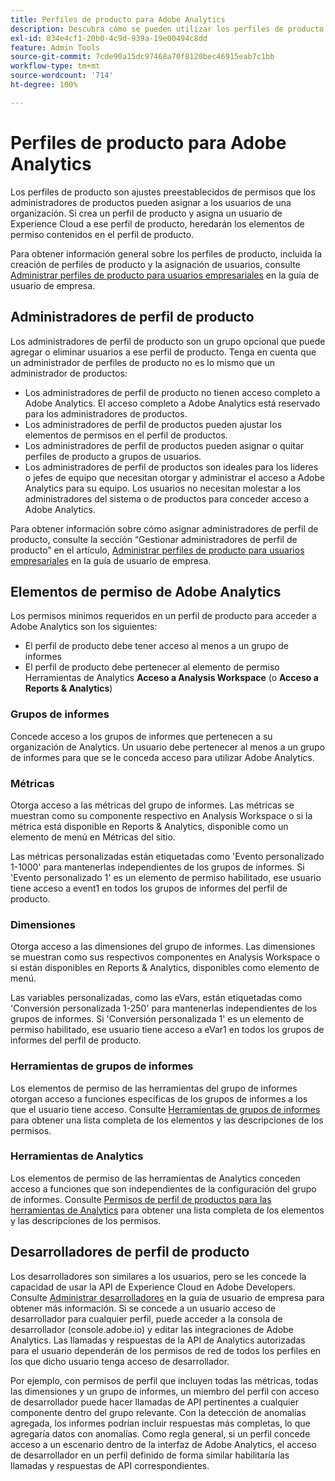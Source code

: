```yaml
---
title: Perfiles de producto para Adobe Analytics
description: Descubra cómo se pueden utilizar los perfiles de producto como ajustes preestablecidos de permisos que los administradores de productos pueden asignar a los usuarios de una organización.
exl-id: 834e4cf1-20b0-4c9d-939a-19e00494c8dd
feature: Admin Tools
source-git-commit: 7cde90a15dc97468a70f8120bec46915eab7c1bb
workflow-type: tm+mt
source-wordcount: '714'
ht-degree: 100%

---
```


# Perfiles de producto para Adobe Analytics

Los perfiles de producto son ajustes preestablecidos de permisos que los administradores de productos pueden asignar a los usuarios de una organización. Si crea un perfil de producto y asigna un usuario de Experience Cloud a ese perfil de producto, heredarán los elementos de permiso contenidos en el perfil de producto.

Para obtener información general sobre los perfiles de producto, incluida la creación de perfiles de producto y la asignación de usuarios, consulte [Administrar perfiles de producto para usuarios empresariales](https://helpx.adobe.com/es/enterprise/using/manage-product-profiles.html) en la guía de usuario de empresa.

## Administradores de perfil de producto

Los administradores de perfil de producto son un grupo opcional que puede agregar o eliminar usuarios a ese perfil de producto. Tenga en cuenta que un administrador de perfiles de producto no es lo mismo que un administrador de productos:

* Los administradores de perfil de producto no tienen acceso completo a Adobe Analytics. El acceso completo a Adobe Analytics está reservado para los administradores de productos.
* Los administradores de perfil de productos pueden ajustar los elementos de permisos en el perfil de productos.
* Los administradores de perfil de productos pueden asignar o quitar perfiles de producto a grupos de usuarios.
* Los administradores de perfil de productos son ideales para los líderes o jefes de equipo que necesitan otorgar y administrar el acceso a Adobe Analytics para su equipo. Los usuarios no necesitan molestar a los administradores del sistema o de productos para conceder acceso a Adobe Analytics.

Para obtener información sobre cómo asignar administradores de perfil de producto, consulte la sección “Gestionar administradores de perfil de producto” en el artículo, [Administrar perfiles de producto para usuarios empresariales](https://helpx.adobe.com/es/enterprise/using/manage-product-profiles.html) en la guía de usuario de empresa.

## Elementos de permiso de Adobe Analytics

Los permisos mínimos requeridos en un perfil de producto para acceder a Adobe Analytics son los siguientes:

* El perfil de producto debe tener acceso al menos a un grupo de informes
* El perfil de producto debe pertenecer al elemento de permiso Herramientas de Analytics **Acceso a Analysis Workspace** (o **Acceso a Reports &amp; Analytics**)

### Grupos de informes

Concede acceso a los grupos de informes que pertenecen a su organización de Analytics. Un usuario debe pertenecer al menos a un grupo de informes para que se le conceda acceso para utilizar Adobe Analytics.

### Métricas

Otorga acceso a las métricas del grupo de informes. Las métricas se muestran como su componente respectivo en Analysis Workspace o si la métrica está disponible en Reports &amp; Analytics, disponible como un elemento de menú en Métricas del sitio.

Las métricas personalizadas están etiquetadas como &#39;Evento personalizado 1-1000&#39; para mantenerlas independientes de los grupos de informes. Si &#39;Evento personalizado 1&#39; es un elemento de permiso habilitado, ese usuario tiene acceso a event1 en todos los grupos de informes del perfil de producto.

### Dimensiones

Otorga acceso a las dimensiones del grupo de informes. Las dimensiones se muestran como sus respectivos componentes en Analysis Workspace o si están disponibles en Reports &amp; Analytics, disponibles como elemento de menú.

Las variables personalizadas, como las eVars, están etiquetadas como &#39;Conversión personalizada 1-250&#39; para mantenerlas independientes de los grupos de informes. Si &#39;Conversión personalizada 1&#39; es un elemento de permiso habilitado, ese usuario tiene acceso a eVar1 en todos los grupos de informes del perfil de producto.

### Herramientas de grupos de informes

Los elementos de permiso de las herramientas del grupo de informes otorgan acceso a funciones específicas de los grupos de informes a los que el usuario tiene acceso. Consulte [Herramientas de grupos de informes](report-suite-tools.md) para obtener una lista completa de los elementos y las descripciones de los permisos.

### Herramientas de Analytics

Los elementos de permiso de las herramientas de Analytics conceden acceso a funciones que son independientes de la configuración del grupo de informes. Consulte [Permisos de perfil de productos para las herramientas de Analytics](analytics-tools.md) para obtener una lista completa de los elementos y las descripciones de los permisos.

## Desarrolladores de perfil de producto

Los desarrolladores son similares a los usuarios, pero se les concede la capacidad de usar la API de Experience Cloud en Adobe Developers. Consulte [Administrar desarrolladores](https://helpx.adobe.com/es/enterprise/using/manage-developers.html) en la guía de usuario de empresa para obtener más información. Si se concede a un usuario acceso de desarrollador para cualquier perfil, puede acceder a la consola de desarrollador (console.adobe.io) y editar las integraciones de Adobe Analytics. Las llamadas y respuestas de la API de Analytics autorizadas para el usuario dependerán de los permisos de red de todos los perfiles en los que dicho usuario tenga acceso de desarrollador.

Por ejemplo, con permisos de perfil que incluyen todas las métricas, todas las dimensiones y un grupo de informes, un miembro del perfil con acceso de desarrollador puede hacer llamadas de API pertinentes a cualquier componente dentro del grupo relevante. Con la detección de anomalías agregada, los informes podrían incluir respuestas más completas, lo que agregaría datos con anomalías. Como regla general, si un perfil concede acceso a un escenario dentro de la interfaz de Adobe Analytics, el acceso de desarrollador en un perfil definido de forma similar habilitaría las llamadas y respuestas de API correspondientes.

